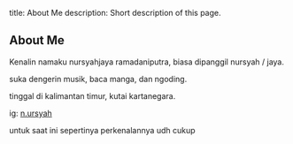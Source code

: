 title: About Me
description: Short description of this page.


## About Me

Kenalin namaku nursyahjaya ramadaniputra, biasa dipanggil nursyah / jaya.

suka dengerin musik, baca manga, dan ngoding. 

tinggal di kalimantan timur, kutai kartanegara.

ig: [n.ursyah](https://instagram.com/n.ursyah)

untuk saat ini sepertinya perkenalannya udh cukup

